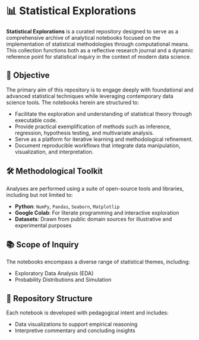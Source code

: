 # 📊 Statistical Explorations

**Statistical Explorations** is a curated repository designed to serve as a comprehensive archive of analytical notebooks focused on the implementation of statistical methodologies through computational means. This collection functions both as a reflective research journal and a dynamic reference point for statistical inquiry in the context of modern data science.

## 🎯 Objective

The primary aim of this repository is to engage deeply with foundational and advanced statistical techniques while leveraging contemporary data science tools. The notebooks herein are structured to:

- Facilitate the exploration and understanding of statistical theory through executable code.
- Provide practical exemplification of methods such as inference, regression, hypothesis testing, and multivariate analysis.
- Serve as a platform for iterative learning and methodological refinement.
- Document reproducible workflows that integrate data manipulation, visualization, and interpretation.

## 🛠️ Methodological Toolkit

Analyses are performed using a suite of open-source tools and libraries, including but not limited to:

- **Python**: `NumPy`, `Pandas`, `Seaborn`, `Matplotlip`
- **Google Colab**: For literate programming and interactive exploration
- **Datasets**: Drawn from public domain sources for illustrative and experimental purposes

## 📚 Scope of Inquiry

The notebooks encompass a diverse range of statistical themes, including:

- Exploratory Data Analysis (EDA)
- Probability Distributions and Simulation

## 📁 Repository Structure

Each notebook is developed with pedagogical intent and includes:

- Data visualizations to support empirical reasoning
- Interpretive commentary and concluding insights


